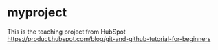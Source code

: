 # myproject
This is the teaching project from HubSpot https://product.hubspot.com/blog/git-and-github-tutorial-for-beginners
